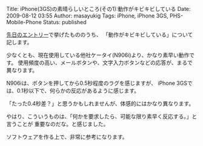 Title: iPhone(3GS)の素晴らしいところ(その1):動作がキビキビしている
Date: 2009-08-12 03:55
Author: masayukig
Tags: iPhone, iPhone 3GS, PHS-Mobile-Phone
Status: published

[先日のエントリー](http://www.0r2.info/blog/2009/08/09/iphone3gs%E3%81%AE%E7%B4%A0%E6%99%B4%E3%82%89%E3%81%97%E3%81%84%E3%81%A8%E3%81%93%E3%82%8D%E3%82%92%EF%BC%91%EF%BC%90%E5%80%8B%E6%8C%99%E3%81%92%E3%82%8B/)で挙げたもののうち、
「動作がキビキビしている」について記します。

少なくとも、現在使用している他社ケータイ(N906i)より、かなり素早い動作です。
使用頻度の高い、メールボタンや、文字入力ボタンなどの応答が、まるで異なります。

N906iは、ボタンを押してから0.5秒程度のラグを感じますが、
iPhone 3GSでは、0.1秒以下で、何らかの反応があるように感じます。

「たった0.4秒差？」と思うかもしれませんが、体感的にはかなり異なります。

やはり、こういうものは、「何かを要求したら、可能な限り素早く反応する。」と言うことが
重要なのだな。と感じました。

ソフトウェアを作る上で、非常に参考になります。
